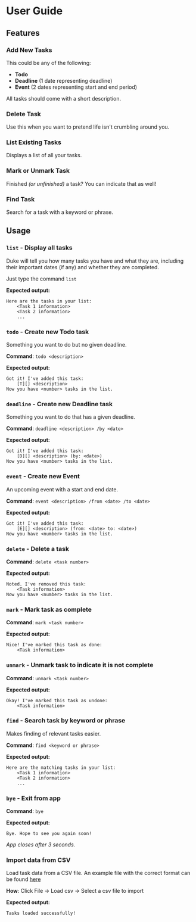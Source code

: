 # User Guide

## Features 

### Add New Tasks

This could be any of the following:
- **Todo**
- **Deadline** (1 date representing deadline)
- **Event** (2 dates representing start and end period)

All tasks should come with a short description.

### Delete Task
Use this when you want to pretend life isn't crumbling around you.

### List Existing Tasks
Displays a list of all your tasks.

### Mark or Unmark Task
Finished _(or unfinished)_ a task? You can indicate that as well!

### Find Task
Search for a task with a keyword or phrase.

## Usage

### `list` - Display all tasks

Duke will tell you how many tasks you have and what they are, including their important dates (if any) and whether they are completed.

Just type the command `list`

**Expected output:**
```
Here are the tasks in your list:
    <Task 1 information>
    <Task 2 information>
    ...
```

### `todo` - Create new Todo task

Something you want to do but no given deadline.

**Command**: `todo <description>`

**Expected output:**
```
Got it! I've added this task:
    [T][] <description>
Now you have <number> tasks in the list.
```

### `deadline` - Create new Deadline task

Something you want to do that has a given deadline.

**Command**: `deadline <description> /by <date>`

**Expected output:**
```
Got it! I've added this task:
    [D][] <description> (by: <date>)
Now you have <number> tasks in the list.
```

### `event` - Create new Event

An upcoming event with a start and end date.

**Command**: `event <description> /from <date> /to <date>`

**Expected output:**
```
Got it! I've added this task:
    [E][] <description> (from: <date> to: <date>)
Now you have <number> tasks in the list.
```

### `delete` - Delete a task

**Command**: `delete <task number>`

**Expected output:**
```
Noted. I've removed this task:
    <Task information>
Now you have <number> tasks in the list.
```

### `mark` - Mark task as complete

**Command**: `mark <task number>`

**Expected output:**
```
Nice! I've marked this task as done:
    <Task information>
```

### `unmark` - Unmark task to indicate it is not complete

**Command**: `unmark <task number>`

**Expected output:**
```
Okay! I've marked this task as undone:
    <Task information>
```

### `find` - Search task by keyword or phrase

Makes finding of relevant tasks easier.

**Command**: `find <keyword or phrase>`

**Expected output:**
```
Here are the matching tasks in your list:
    <Task 1 information>
    <Task 2 information>
    ...
```

### `bye` - Exit from app

**Command**: `bye`

**Expected output:**
```
Bye. Hope to see you again soon!
```
_App closes after 3 seconds._

### Import data from CSV

Load task data from a CSV file. An example file with the correct format can be found [here](https://github.com/winsonheng/ip/blob/master/data/tasks.csv)

**How**: Click File -> Load csv -> Select a csv file to import

**Expected output:**
```
Tasks loaded successfully!
```
